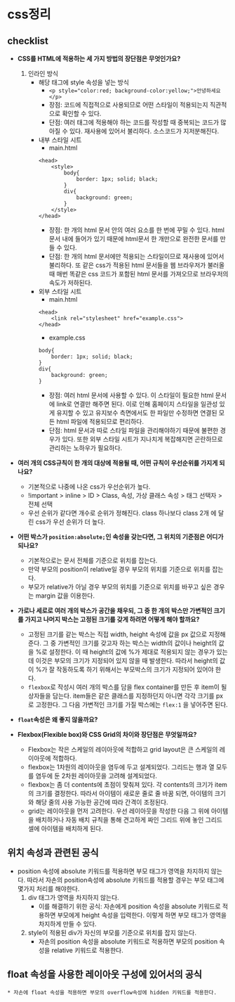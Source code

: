# css정리

## checklist
* __CSS를 HTML에 적용하는 세 가지 방법의 장단점은 무엇인가요?__
    1. 인라인 방식
        * 해당 태그에 style 속성을 넣는 방식
            * `<p style="color:red; background-color:yellow;">안녕하세요</p>`
            * 장점: 코드에 직접적으로 사용되므로 어떤 스타일이 적용되는지 직관적으로 확인할 수 있다.
            * 단점: 여러 태그에 적용해야 하는 코드를 작성할 때 중복되는 코드가 많아질 수 있다. 재사용에 있어서 불리하다. 소스코드가 지저분해진다.
        * 내부 스타일 시트
            * main.html
            ```
            <head>
                <style>
                    body{
                        border: 1px; solid; black;
                    }
                    div{
                        background: green;
                    }
                </style>
            </head>
            ```
            * 장점: 한 개의 html 문서 안의 여러 요소를 한 번에 꾸밀 수 있다. html 문서 내에 들어가 있기 때문에 html문서 한 개만으로 완전한 문서를 만들 수 있다.
            * 단점: 한 개의 html 문서에만 적용되는 스타일이므로 재사용에 있어서 불리하다. 또 같은 css가 적용된 html 문서들을 웹 브라우저가 불러올 때 매번 똑같은 css 코드가 포함된 html 문서를 가져오므로 브라우저의 속도가 저하된다.
        * 외부 스타일 시트
            * main.html
            ```
            <head>
                <link rel="stylesheet" href="example.css">
            </head>
            ```
            * example.css
            ```
            body{
                border: 1px; solid; black;
            }
            div{
                background: green;
            }
            ```
            * 장점: 여러 html 문서에 사용할 수 있다. 이 스타일이 필요한 html 문서에 link로 연결만 해주면 된다. 이로 인해 홈페이지 스타일을 일관성 있게 유지할 수 있고 유지보수 측면에서도 한 파일만 수정하면 연결된 모든 html 파일에 적용되므로 편리하다.
            * 단점: html 문서과 따로 스타일 파일을 관리해야하기 때문에 불편한 경우가 있다. 또한 외부 스타일 시트가 지나치게 복잡해지면 곤란하므로 관리하는 노하우가 필요하다.
                    
* __여러 개의 CSS규칙이 한 개의 대상에 적용될 때, 어떤 규칙이 우선순위를 가지게 되나요?__
    * 기본적으로 나중에 나온 css가 우선순위가 높다.
    * !important > inline > ID > Class, 속성, 가상 클래스 속성 > 태그 선택자 > 전체 선택
    * 우선 순위가 같다면 개수로 순위가 정해진다. class 하나보다 class 2개 에 달린 css가 우선 순위가 더 높다.
* __어떤 박스가 `position:absolute;`인 속성을 갖는다면, 그 위치의 기준점은 어디가 되나요?__
    * 기본적으로는 문서 전체를 기준으로 위치를 잡는다.
    * 만약 부모의 position이 relative일 경우 부모의 위치를 기준으로 위치를 잡는다.
    * 부모가 relative가 아닐 경우 부모의 위치를 기준으로 위치를 바꾸고 싶은 경우는 margin 값을 이용한다.
* __가로나 세로로 여러 개의 박스가 공간을 채우되, 그 중 한 개의 박스만 가변적인 크기를 가지고 나머지 박스는 고정된 크기를 갖게 하려면 어떻게 해야 할까요?__
    * 고정된 크기를 같는 박스는 직접 width, height 속성에 값을 px 값으로 지정해 준다. 그 중 가변적인 크기를 갖고자 하는 박스는 width의 값이나 height의 값을 %로 설정한다. 이 때 height의 값에 %가 제대로 적용되지 않는 경우가 있는데 이것은 부모의 크기가 지정되어 있지 않을 때 발생한다. 따라서 height의 값이 %가 잘 작동하도록 하기 위해서는 부모박스의 크기가 지정되어 있어야 한다.
    * `flexbox`로 작성시 여러 개의 박스를 담을 flex container를 만든 후 item이 될 상자들을 담는다. item들은 같은 클래스를 지정하던지 아니면 각각 크기를 px로 고정한다. 그 다음 가변적인 크기를 가질 박스에는 `flex:1` 을 넣어주면 된다.
* __`float`속성은 왜 좋지 않을까요?__
* __Flexbox(Flexible box)와 CSS Grid의 차이와 장단점은 무엇일까요?__
    * Flexbox는 작은 스케일의 레이아웃에 적합하고 grid layout은 큰 스케일의 레이아웃에 적합하다.
    * flexbox는 1차원의 레이아웃을 염두에 두고 설계되었다. 그리드는 행과 열 모두를 염두에 둔 2차원 레이아웃을 고려해 설계되었다.
    * flexbox는 좀 더 contents에 초점이 맞춰져 있다. 각 contents의 크기가 item의 크기를 결정한다. 따라서 아이템이 새로운 줄로 줄 바꿈 되면, 아이템의 크기와 해당 줄의 사용 가능한 공간에 따라 간격이 조정된다.
    * grid는 레이아웃을 먼저 고려한다. 우선 레이아웃을 작성한 다음 그 위에 아이템을 배치하거나 자동 배치 규칙을 통해 견고하게 짜인 그리드 위에 놓인 그리드 셀에 아이템을 배치하게 된다.

## 위치 속성과 관련된 공식
* position 속성에 absolute 키워드를 적용하면 부모 태그가 영역을 차지하지 않는다. 따라서 자손의 position속성에 absolute 키워드를 적용할 경우는 부모 태그에 몇가지 처리를 해야한다.
    1. div 태그가 영역을 차지하지 않는다.
        * 이를 해결하기 위한 공식: 자손에게 position 속성을 absolute 키워드로 적용하면 부모에게 height 속성을 입력한다. 이렇게 하면 부모 태그가 영역을 차지하게 만들 수 있다.
    1. style이 적용된 div가 자신의 부모를 기준으로 위치를 잡지 않는다.
        * 자손의 position 속성을 absolute 키워드로 적용하면 부모의 position 속성을 relative 키워드로 적용한다.

## float 속성을 사용한 레이아웃 구성에 있어서의 공식
    * 자손에 float 속성을 적용하면 부모의 overflow속성에 hidden 키워드를 적용한다.